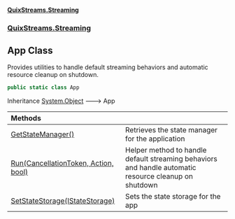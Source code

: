 #### [QuixStreams.Streaming](index.md 'index')
### [QuixStreams.Streaming](QuixStreams.Streaming.md 'QuixStreams.Streaming')

## App Class

Provides utilities to handle default streaming behaviors and automatic resource cleanup on shutdown.

```csharp
public static class App
```

Inheritance [System.Object](https://docs.microsoft.com/en-us/dotnet/api/System.Object 'System.Object') &#129106; App

| Methods | |
| :--- | :--- |
| [GetStateManager()](App.GetStateManager().md 'QuixStreams.Streaming.App.GetStateManager()') | Retrieves the state manager for the application |
| [Run(CancellationToken, Action, bool)](App.Run(CancellationToken,Action,bool).md 'QuixStreams.Streaming.App.Run(System.Threading.CancellationToken, System.Action, bool)') | Helper method to handle default streaming behaviors and handle automatic resource cleanup on shutdown |
| [SetStateStorage(IStateStorage)](App.SetStateStorage(IStateStorage).md 'QuixStreams.Streaming.App.SetStateStorage(QuixStreams.State.Storage.IStateStorage)') | Sets the state storage for the app |
